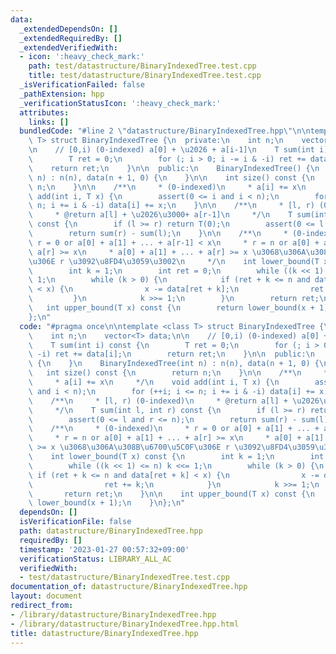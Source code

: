 ```yaml
---
data:
  _extendedDependsOn: []
  _extendedRequiredBy: []
  _extendedVerifiedWith:
  - icon: ':heavy_check_mark:'
    path: test/datastructure/BinaryIndexedTree.test.cpp
    title: test/datastructure/BinaryIndexedTree.test.cpp
  _isVerificationFailed: false
  _pathExtension: hpp
  _verificationStatusIcon: ':heavy_check_mark:'
  attributes:
    links: []
  bundledCode: "#line 2 \"datastructure/BinaryIndexedTree.hpp\"\n\ntemplate <class\
    \ T> struct BinaryIndexedTree {\n  private:\n    int n;\n    vector<T> data;\n\
    \n    // [0,i) (0-indexed) a[0] + \u2026 + a[i-1]\n    T sum(int i) const {\n\
    \        T ret = 0;\n        for (; i > 0; i -= i & -i) ret += data[i];\n    \
    \    return ret;\n    }\n\n  public:\n    BinaryIndexedTree() {\n    }\n    BinaryIndexedTree(int\
    \ n) : n(n), data(n + 1, 0) {\n    }\n\n    int size() const {\n        return\
    \ n;\n    }\n\n    /**\n     * (0-indexed)\n     * a[i] += x\n     */\n    void\
    \ add(int i, T x) {\n        assert(0 <= i and i < n);\n        for (++i; i <=\
    \ n; i += i & -i) data[i] += x;\n    }\n\n    /**\n     * [l, r) (0-indexed)\n\
    \     * @return a[l] + \u2026\u3000+ a[r-1]\n     */\n    T sum(int l, int r)\
    \ const {\n        if (l >= r) return T(0);\n        assert(0 <= l and r <= n);\n\
    \        return sum(r) - sum(l);\n    }\n\n    /**\n     * (0-indexed)\n     *\
    \ r = 0 or a[0] + a[1] + ... + a[r-1] < x\n     * r = n or a[0] + a[1] + ... +\
    \ a[r] >= x\n     * a[0] + a[1] + ... + a[r] >= x \u3068\u306A\u308B\u6700\u5C0F\
    \u306E r \u3092\u8FD4\u3059\u3002\n     */\n    int lower_bound(T x) const {\n\
    \        int k = 1;\n        int ret = 0;\n        while ((k << 1) <= n) k <<=\
    \ 1;\n        while (k > 0) {\n            if (ret + k <= n and data[ret + k]\
    \ < x) {\n                x -= data[ret + k];\n                ret += k;\n   \
    \         }\n            k >>= 1;\n        }\n        return ret;\n    }\n\n \
    \   int upper_bound(T x) const {\n        return lower_bound(x + 1);\n    }\n\
    };\n"
  code: "#pragma once\n\ntemplate <class T> struct BinaryIndexedTree {\n  private:\n\
    \    int n;\n    vector<T> data;\n\n    // [0,i) (0-indexed) a[0] + \u2026 + a[i-1]\n\
    \    T sum(int i) const {\n        T ret = 0;\n        for (; i > 0; i -= i &\
    \ -i) ret += data[i];\n        return ret;\n    }\n\n  public:\n    BinaryIndexedTree()\
    \ {\n    }\n    BinaryIndexedTree(int n) : n(n), data(n + 1, 0) {\n    }\n\n \
    \   int size() const {\n        return n;\n    }\n\n    /**\n     * (0-indexed)\n\
    \     * a[i] += x\n     */\n    void add(int i, T x) {\n        assert(0 <= i\
    \ and i < n);\n        for (++i; i <= n; i += i & -i) data[i] += x;\n    }\n\n\
    \    /**\n     * [l, r) (0-indexed)\n     * @return a[l] + \u2026\u3000+ a[r-1]\n\
    \     */\n    T sum(int l, int r) const {\n        if (l >= r) return T(0);\n\
    \        assert(0 <= l and r <= n);\n        return sum(r) - sum(l);\n    }\n\n\
    \    /**\n     * (0-indexed)\n     * r = 0 or a[0] + a[1] + ... + a[r-1] < x\n\
    \     * r = n or a[0] + a[1] + ... + a[r] >= x\n     * a[0] + a[1] + ... + a[r]\
    \ >= x \u3068\u306A\u308B\u6700\u5C0F\u306E r \u3092\u8FD4\u3059\u3002\n     */\n\
    \    int lower_bound(T x) const {\n        int k = 1;\n        int ret = 0;\n\
    \        while ((k << 1) <= n) k <<= 1;\n        while (k > 0) {\n           \
    \ if (ret + k <= n and data[ret + k] < x) {\n                x -= data[ret + k];\n\
    \                ret += k;\n            }\n            k >>= 1;\n        }\n \
    \       return ret;\n    }\n\n    int upper_bound(T x) const {\n        return\
    \ lower_bound(x + 1);\n    }\n};\n"
  dependsOn: []
  isVerificationFile: false
  path: datastructure/BinaryIndexedTree.hpp
  requiredBy: []
  timestamp: '2023-01-27 00:57:32+09:00'
  verificationStatus: LIBRARY_ALL_AC
  verifiedWith:
  - test/datastructure/BinaryIndexedTree.test.cpp
documentation_of: datastructure/BinaryIndexedTree.hpp
layout: document
redirect_from:
- /library/datastructure/BinaryIndexedTree.hpp
- /library/datastructure/BinaryIndexedTree.hpp.html
title: datastructure/BinaryIndexedTree.hpp
---
```

